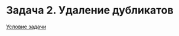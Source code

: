 # Задача 2. Удаление дубликатов
[Условие задачи](https://github.com/netology-code/cppl-homeworks/tree/main/07/02)
